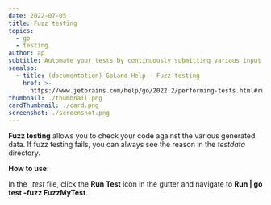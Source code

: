 ```yaml
---
date: 2022-07-05
title: Fuzz testing
topics:
  - go
  - testing
author: ap
subtitle: Automate your tests by continuously submitting various input.
seealso:
  - title: (documentation) GoLand Help - Fuzz testing
    href: >-
      https://www.jetbrains.com/help/go/2022.2/performing-tests.html#run-fuzz-testing
thumbnail: ./thumbnail.png
cardThumbnail: ./card.png
screenshot: ./screenshot.png
---
```


**Fuzz testing** allows you to check your code against the various generated data. If fuzz testing fails, you can always see the reason in the _testdata_ directory.

**How to use:**

In the \__test_ file, click the **Run Test** icon in the gutter and navigate to **Run | go test -fuzz FuzzMyTest**.
